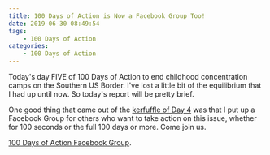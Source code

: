 ```yaml
---
title: 100 Days of Action is Now a Facebook Group Too!
date: 2019-06-30 08:49:54
tags: 
    - 100 Days of Action
categories:
    - 100 Days of Action
---
```


Today's day FIVE of 100 Days of Action to end childhood concentration camps on the Southern US Border.  I've lost a little bit of the equilibrium that I had up until now.  So today's report will be pretty brief.

<!--more-->

One good thing that came out of the [kerfuffle of Day 4](/One-Hundred-Days-Of-Action-004/) was that I put up a Facebook Group for others who want to take action on this issue, whether for 100 seconds or the full 100 days or more.  Come join us.

[100 Days of Action Facebook Group](https://www.facebook.com/groups/483393619086438/).
